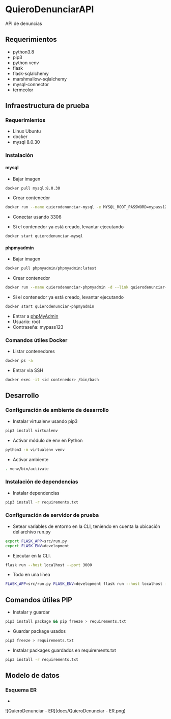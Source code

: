 # QuieroDenunciarAPI

 API de denuncias 

## Requerimientos

- python3.8
- pip3
- python venv
- flask
- flask-sqlalchemy
- marshmallow-sqlalchemy
- mysql-connector
- termcolor

## Infraestructura de prueba

### Requerimientos

- Linux Ubuntu
- docker
- mysql 8.0.30

### Instalación

#### mysql

- Bajar imagen

```bash
docker pull mysql:8.0.30
```

- Crear contenedor

```bash
docker run --name quierodenunciar-mysql -e MYSQL_ROOT_PASSWORD=mypass123 -e TZ=America/Santiago -d -p 3306:3306 mysql:8.0.30
```

- Conectar usando 3306

- Si el contenedor ya está creado, levantar ejecutando

```bash
docker start quierodenunciar-mysql
```

#### phpmyadmin

- Bajar imagen

```bash
docker pull phpmyadmin/phpmyadmin:latest
```

- Crear contenedor

```bash
docker run --name quierodenunciar-phpmyadmin -d --link quierodenunciar-mysql:db -p 8081:80 phpmyadmin/phpmyadmin
```

- Si el contenedor ya está creado, levantar ejecutando

```bash
docker start quierodenunciar-phpmyadmin
```

- Entrar a [phpMyAdmin](http://localhost:8081)
- Usuario: root
- Contraseña: mypass123

### Comandos útiles Docker

- Listar contenedores

```bash
docker ps -a
```

- Entrar via SSH

```bash
docker exec -it <id contenedor> /bin/bash
```

## Desarrollo

### Configuración de ambiente de desarrollo

- Instalar virtualenv usando pip3

```bash
pip3 install virtualenv
```

- Activar módulo de env en Python

```bash
python3 -m virtualenv venv
```

- Activar ambiente

```bash
. venv/bin/activate
```

### Instalación de dependencias

- Instalar dependencias

```bash
pip3 install -r requirements.txt
```

### Configuración de servidor de prueba

- Setear variables de entorno en la CLI, teniendo en cuenta la ubicación del archivo run.py

```bash
export FLASK_APP=src/run.py
export FLASK_ENV=development
```

- Ejecutar en la CLI.

```bash
flask run --host localhost --port 3000
```

- Todo en una línea

```bash
FLASK_APP=src/run.py FLASK_ENV=development flask run --host localhost --port 3000
```

## Comandos útiles PIP

- Instalar y guardar

```bash
pip3 install package && pip freeze > requirements.txt
```

- Guardar package usados

```bash
pip3 freeze > requirements.txt
```

- Instalar packages guardados en requirements.txt

```bash
pip3 install -r requirements.txt
```

## Modelo de datos

### Esquema ER

- 

![QuieroDenunciar - ER](docs/QuieroDenunciar - ER.png)
